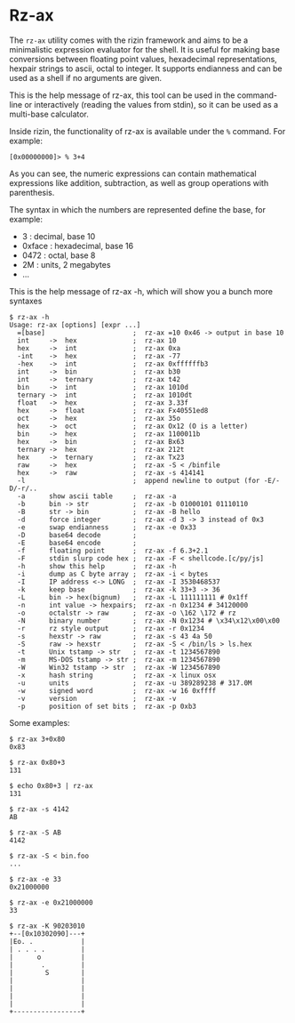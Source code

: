 # Rz-ax

The `rz-ax` utility comes with the rizin framework and aims to be a minimalistic expression evaluator for the shell. It is useful for making base conversions between floating point values, hexadecimal representations, hexpair strings to ascii, octal to integer. It supports endianness and can be used as a shell if no arguments are given.

This is the help message of rz-ax, this tool can be used in the command-line or interactively (reading the values from stdin), so it can be used as a multi-base calculator.

Inside rizin, the functionality of rz-ax is available under the `%` command. For example:

```
[0x00000000]> % 3+4
```

As you can see, the numeric expressions can contain mathematical expressions like addition, subtraction, as well as group operations with parenthesis.

The syntax in which the numbers are represented define the base, for example:

* 3 : decimal, base 10
* 0xface : hexadecimal, base 16
* 0472 : octal, base 8
* 2M : units, 2 megabytes
* ...

This is the help message of rz-ax -h, which will show you a bunch more syntaxes

```
$ rz-ax -h
Usage: rz-ax [options] [expr ...]
  =[base]                      ;  rz-ax =10 0x46 -> output in base 10
  int     ->  hex              ;  rz-ax 10
  hex     ->  int              ;  rz-ax 0xa
  -int    ->  hex              ;  rz-ax -77
  -hex    ->  int              ;  rz-ax 0xffffffb3
  int     ->  bin              ;  rz-ax b30
  int     ->  ternary          ;  rz-ax t42
  bin     ->  int              ;  rz-ax 1010d
  ternary ->  int              ;  rz-ax 1010dt
  float   ->  hex              ;  rz-ax 3.33f
  hex     ->  float            ;  rz-ax Fx40551ed8
  oct     ->  hex              ;  rz-ax 35o
  hex     ->  oct              ;  rz-ax Ox12 (O is a letter)
  bin     ->  hex              ;  rz-ax 1100011b
  hex     ->  bin              ;  rz-ax Bx63
  ternary ->  hex              ;  rz-ax 212t
  hex     ->  ternary          ;  rz-ax Tx23
  raw     ->  hex              ;  rz-ax -S < /binfile
  hex     ->  raw              ;  rz-ax -s 414141
  -l                           ;  append newline to output (for -E/-D/-r/..
  -a      show ascii table     ;  rz-ax -a
  -b      bin -> str           ;  rz-ax -b 01000101 01110110
  -B      str -> bin           ;  rz-ax -B hello
  -d      force integer        ;  rz-ax -d 3 -> 3 instead of 0x3
  -e      swap endianness      ;  rz-ax -e 0x33
  -D      base64 decode        ;
  -E      base64 encode        ;
  -f      floating point       ;  rz-ax -f 6.3+2.1
  -F      stdin slurp code hex ;  rz-ax -F < shellcode.[c/py/js]
  -h      show this help       ;  rz-ax -h
  -i      dump as C byte array ;  rz-ax -i < bytes
  -I      IP address <-> LONG  ;  rz-ax -I 3530468537
  -k      keep base            ;  rz-ax -k 33+3 -> 36
  -L      bin -> hex(bignum)   ;  rz-ax -L 111111111 # 0x1ff
  -n      int value -> hexpairs;  rz-ax -n 0x1234 # 34120000
  -o      octalstr -> raw      ;  rz-ax -o \162 \172 # rz
  -N      binary number        ;  rz-ax -N 0x1234 # \x34\x12\x00\x00
  -r      rz style output      ;  rz-ax -r 0x1234
  -s      hexstr -> raw        ;  rz-ax -s 43 4a 50
  -S      raw -> hexstr        ;  rz-ax -S < /bin/ls > ls.hex
  -t      Unix tstamp -> str   ;  rz-ax -t 1234567890
  -m      MS-DOS tstamp -> str ;  rz-ax -m 1234567890
  -W      Win32 tstamp -> str  ;  rz-ax -W 1234567890
  -x      hash string          ;  rz-ax -x linux osx
  -u      units                ;  rz-ax -u 389289238 # 317.0M
  -w      signed word          ;  rz-ax -w 16 0xffff
  -v      version              ;  rz-ax -v
  -p      position of set bits ;  rz-ax -p 0xb3
```

Some examples:
```
$ rz-ax 3+0x80
0x83
```
```
$ rz-ax 0x80+3
131
```
```
$ echo 0x80+3 | rz-ax
131
```
```
$ rz-ax -s 4142
AB
```
```
$ rz-ax -S AB
4142
```
```
$ rz-ax -S < bin.foo
...
```
```
$ rz-ax -e 33
0x21000000
```
```
$ rz-ax -e 0x21000000
33
```
```
$ rz-ax -K 90203010
+--[0x10302090]---+
|Eo. .            |
| . . . .         |
|      o          |
|       .         |
|        S        |
|                 |
|                 |
|                 |
|                 |
+-----------------+
```
